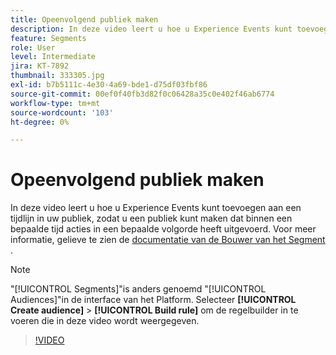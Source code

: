 ```yaml
---
title: Opeenvolgend publiek maken
description: In deze video leert u hoe u Experience Events kunt toevoegen aan een tijdlijn in uw publiek, zodat u een publiek kunt maken dat binnen een bepaalde tijd acties in een bepaalde volgorde heeft uitgevoerd.
feature: Segments
role: User
level: Intermediate
jira: KT-7892
thumbnail: 333305.jpg
exl-id: b7b5111c-4e30-4a69-bde1-d75df03fbf86
source-git-commit: 00ef0f40fb3d82f0c06428a35c0e402f46ab6774
workflow-type: tm+mt
source-wordcount: '103'
ht-degree: 0%

---
```


# Opeenvolgend publiek maken

In deze video leert u hoe u Experience Events kunt toevoegen aan een tijdlijn in uw publiek, zodat u een publiek kunt maken dat binnen een bepaalde tijd acties in een bepaalde volgorde heeft uitgevoerd. Voor meer informatie, gelieve te zien de [ documentatie van de Bouwer van het Segment ](https://experienceleague.adobe.com/docs/experience-platform/segmentation/ui/segment-builder.html).

>[!NOTE]
>
> &quot;[!UICONTROL Segments]&quot;is anders genoemd &quot;[!UICONTROL Audiences]&quot;in de interface van het Platform. Selecteer **[!UICONTROL Create audience]** > **[!UICONTROL Build rule]** om de regelbuilder in te voeren die in deze video wordt weergegeven.

>[!VIDEO](https://video.tv.adobe.com/v/333305/?learn=on)


